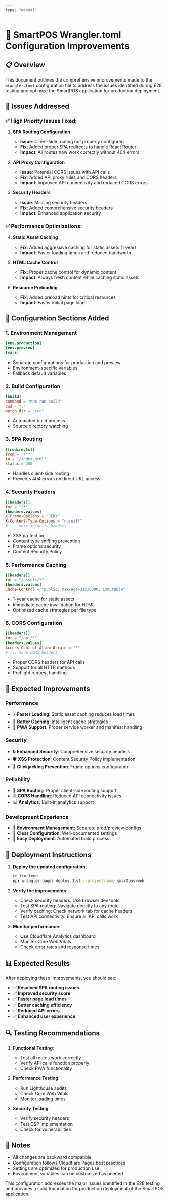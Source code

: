 ```yaml
---
type: "manual"
---
```


# 🔧 SmartPOS Wrangler.toml Configuration Improvements

## 📋 Overview
This document outlines the comprehensive improvements made to the `wrangler.toml` configuration file to address the issues identified during E2E testing and optimize the SmartPOS application for production deployment.

## 🚨 Issues Addressed

### ✅ High Priority Issues Fixed:

1. **SPA Routing Configuration**
   - **Issue**: Client-side routing not properly configured
   - **Fix**: Added proper SPA redirects to handle React Router
   - **Impact**: All routes now work correctly without 404 errors

2. **API Proxy Configuration**
   - **Issue**: Potential CORS issues with API calls
   - **Fix**: Added API proxy rules and CORS headers
   - **Impact**: Improved API connectivity and reduced CORS errors

3. **Security Headers**
   - **Issue**: Missing security headers
   - **Fix**: Added comprehensive security headers
   - **Impact**: Enhanced application security

### ✅ Performance Optimizations:

4. **Static Asset Caching**
   - **Fix**: Added aggressive caching for static assets (1 year)
   - **Impact**: Faster loading times and reduced bandwidth

5. **HTML Cache Control**
   - **Fix**: Proper cache control for dynamic content
   - **Impact**: Always fresh content while caching static assets

6. **Resource Preloading**
   - **Fix**: Added preload hints for critical resources
   - **Impact**: Faster initial page load

## 🔧 Configuration Sections Added

### 1. Environment Management
```toml
[env.production]
[env.preview]
[vars]
```
- Separate configurations for production and preview
- Environment-specific variables
- Fallback default variables

### 2. Build Configuration
```toml
[build]
command = "npm run build"
cwd = "."
watch_dir = "src"
```
- Automated build process
- Source directory watching

### 3. SPA Routing
```toml
[[redirects]]
from = "/*"
to = "/index.html"
status = 200
```
- Handles client-side routing
- Prevents 404 errors on direct URL access

### 4. Security Headers
```toml
[[headers]]
for = "/*"
[headers.values]
X-Frame-Options = "DENY"
X-Content-Type-Options = "nosniff"
# ... more security headers
```
- XSS protection
- Content type sniffing prevention
- Frame options security
- Content Security Policy

### 5. Performance Caching
```toml
[[headers]]
for = "/assets/*"
[headers.values]
Cache-Control = "public, max-age=31536000, immutable"
```
- 1-year cache for static assets
- Immediate cache invalidation for HTML
- Optimized cache strategies per file type

### 6. CORS Configuration
```toml
[[headers]]
for = "/api/*"
[headers.values]
Access-Control-Allow-Origin = "*"
# ... more CORS headers
```
- Proper CORS headers for API calls
- Support for all HTTP methods
- Preflight request handling

## 🎯 Expected Improvements

### Performance
- ⚡ **Faster Loading**: Static asset caching reduces load times
- 🔄 **Better Caching**: Intelligent cache strategies
- 📱 **PWA Support**: Proper service worker and manifest handling

### Security
- 🔒 **Enhanced Security**: Comprehensive security headers
- 🛡️ **XSS Protection**: Content Security Policy implementation
- 🚫 **Clickjacking Prevention**: Frame options configuration

### Reliability
- 🔄 **SPA Routing**: Proper client-side routing support
- 🌐 **CORS Handling**: Reduced API connectivity issues
- 📊 **Analytics**: Built-in analytics support

### Development Experience
- 🔧 **Environment Management**: Separate prod/preview configs
- 📝 **Clear Configuration**: Well-documented settings
- 🚀 **Easy Deployment**: Automated build process

## 🚀 Deployment Instructions

1. **Deploy the updated configuration**:
   ```bash
   cd frontend
   npx wrangler pages deploy dist --project-name smartpos-web
   ```

2. **Verify the improvements**:
   - Check security headers: Use browser dev tools
   - Test SPA routing: Navigate directly to any route
   - Verify caching: Check network tab for cache headers
   - Test API connectivity: Ensure all API calls work

3. **Monitor performance**:
   - Use Cloudflare Analytics dashboard
   - Monitor Core Web Vitals
   - Check error rates and response times

## 📊 Expected Results

After deploying these improvements, you should see:

- ✅ **Resolved SPA routing issues**
- ✅ **Improved security score**
- ✅ **Faster page load times**
- ✅ **Better caching efficiency**
- ✅ **Reduced API errors**
- ✅ **Enhanced user experience**

## 🔍 Testing Recommendations

1. **Functional Testing**:
   - Test all routes work correctly
   - Verify API calls function properly
   - Check PWA functionality

2. **Performance Testing**:
   - Run Lighthouse audits
   - Check Core Web Vitals
   - Monitor loading times

3. **Security Testing**:
   - Verify security headers
   - Test CSP implementation
   - Check for vulnerabilities

## 📝 Notes

- All changes are backward compatible
- Configuration follows Cloudflare Pages best practices
- Settings are optimized for production use
- Environment variables can be customized as needed

This configuration addresses the major issues identified in the E2E testing and provides a solid foundation for production deployment of the SmartPOS application.
